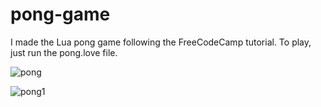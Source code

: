 # pong-game

I made the Lua pong game following the FreeCodeCamp tutorial.
To play, just run the pong.love file.

![pong](https://user-images.githubusercontent.com/68512242/124197050-1236b900-daa4-11eb-8b71-ae8e3844428a.png)

![pong1](https://user-images.githubusercontent.com/68512242/124197136-4316ee00-daa4-11eb-822f-550461176092.png)
